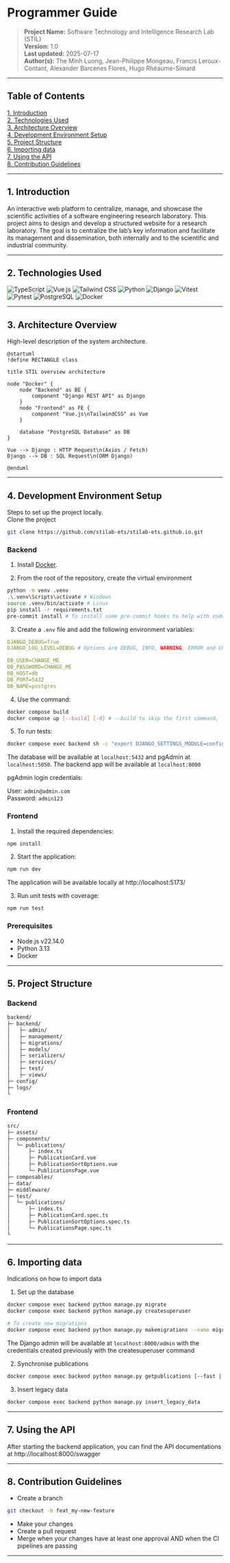 # Programmer Guide

> **Project Name:** Software Technology and Intelligence Research Lab (STIL)  
> **Version:** 1.0  
> **Last updated:** 2025-07-17  
> **Author(s):** 
The Minh Luong, Jean-Philippe Mongeau, Francis Leroux-Contant, Alexander Barcenes Flores, Hugo Rhéaume-Simard 

---

## Table of Contents

[1. Introduction](#1-introduction)  
[2. Technologies Used](#2-technologies-used)   
[3. Architecture Overview](#3-architecture-overview)  
[4. Development Environment Setup](#4-development-environment-setup)  
[5. Project Structure](#5-project-structure)  
[6. Importing data](#6-importing-data)   
[7. Using the API](#7-using-the-api)  
[8. Contribution Guidelines](#8-contribution-guidelines)  

---

## 1. Introduction

An interactive web platform to centralize, manage, and showcase the scientific activities of a software engineering research laboratory. This project aims to design and develop a structured website for a research laboratory. The goal is to centralize the lab’s key information and facilitate its management and dissemination, both internally and to the scientific and industrial community.

---

## 2. Technologies Used

![TypeScript](https://img.shields.io/badge/-TypeScript-007ACC?style=flat&logo=typescript&logoColor=white)
![Vue.js](https://img.shields.io/badge/-Vue.js-4FC08D?style=flat&logo=vuedotjs&logoColor=white)
![Tailwind CSS](https://img.shields.io/badge/-Tailwind_CSS-38B2AC?style=flat&logo=tailwindcss&logoColor=white)
![Python](https://img.shields.io/badge/-Python-3776AB?style=flat&logo=python&logoColor=white)
![Django](https://img.shields.io/badge/-Django-092E20?style=flat&logo=django&logoColor=white)
![Vitest](https://img.shields.io/badge/-Vitest-6E9F18?style=flat&logo=vitest&logoColor=white)
![Pytest](https://img.shields.io/badge/-Pytest-0A9EDC?style=flat&logo=pytest&logoColor=white)
![PostgreSQL](https://img.shields.io/badge/-PostgreSQL-4169E1?style=flat&logo=postgresql&logoColor=white)
![Docker](https://img.shields.io/badge/-Docker-2496ED?style=flat&logo=docker&logoColor=white)

---
## 3. Architecture Overview

High-level description of the system architecture.

```plantuml
@startuml
!define RECTANGLE class

title STIL overview architecture

node "Docker" {
    node "Backend" as BE {
        component "Django REST API" as Django
    }
    node "Frontend" as FE {
        component "Vue.js\nTailwindCSS" as Vue
    }

    database "PostgreSQL Database" as DB
}

Vue --> Django : HTTP Request\n(Axios / Fetch)
Django --> DB : SQL Request\n(ORM Django)

@enduml

```

---

## 4. Development Environment Setup

Steps to set up the project locally.   
Clone the project
```bash
git clone https://github.com/stilab-ets/stilab-ets.github.io.git
```
### Backend
1. Install [Docker](https://www.docker.com/products/docker-desktop).


2. From the root of the repository, create the virtual environment
```bash
python -m venv .venv
.\.venv\Scripts\activate # Windows
source .venv/bin/activate # Linux
pip install -r requirements.txt
pre-commit install # To install some pre-commit hooks to help with code quality
```

3. Create a `.env` file and add the following environment variables:

```yaml
DJANGO_DEBUG=True
DJANGO_LOG_LEVEL=DEBUG # Options are DEBUG, INFO, WARNING, ERROR and CRITICAL

DB_USER=CHANGE_ME
DB_PASSWORD=CHANGE_ME
DB_HOST=db
DB_PORT=5432
DB_NAME=postgres
```

4. Use the command:
```sh
docker compose build
docker compose up [--build] [-d] # --build to skip the first command, -d to run in detached mode
```

5. To run tests:
```bash
docker compose exec backend sh -c "export DJANGO_SETTINGS_MODULE=config.settings && pytest --cov=backend --cov-report=term --cov-fail-under=60 --cov-config=.coveragerc"
```

The database will be available at `localhost:5432` and pgAdmin at `localhost:5050`. The backend app will be available at `localhost:8000`

pgAdmin login credentials:

User: `admin@admin.com`  
Password: `admin123`

### Frontend
1. Install the required dependencies:
```sh
npm install
```

2. Start the application:
```sh
npm run dev
```
The application will be available locally at http://localhost:5173/

3. Run unit tests with coverage:
```sh
npm run test
```

### Prerequisites

- Node.js v22.14.0
- Python 3.13
- Docker
---

## 5. Project Structure
### Backend
```bash
backend/
├─ backend/
│   ├─ admin/
│   ├─ management/
│   ├─ migrations/
│   ├─ models/
│   ├─ serializers/
│   ├─ services/
│   ├─ test/
│   ├─ views/
├─ config/
├─ logs/
└
```

### Frontend
```bash
src/
├─ assets/
├─ components/
│  └─ publications/
│      ├─ index.ts
│      ├─ PublicationCard.vue
│      ├─ PublicationSortOptions.vue
│      └─ PublicationsPage.vue
├─ composables/
├─ data/
├─ middleware/
├─ test/
│  └─ publications/
│      ├─ index.ts
│      ├─ PublicationCard.spec.ts
│      ├─ PublicationSortOptions.spec.ts
│      └─ PublicationsPage.spec.ts
└
```

---

## 6. Importing data

Indications on how to import data

1. Set up the database

```bash
docker compose exec backend python manage.py migrate
docker compose exec backend python manage.py createsuperuser

# To create new migrations 
docker compose exec backend python manage.py makemigrations --name migration_name 
```
The Django admin will be available at `localhost:8000/admin` with the credentials created previously with the createsuperuser command

2. Synchronise publications

```bash
docker compose exec backend python manage.py getpublications [--fast | -f]
```

3. Insert legacy data
```bash
docker compose exec backend python manage.py insert_legacy_data 
```

---

## 7. Using the API

After starting the backend application, you can find the API documentations at http://localhost:8000/swagger


---

## 8. Contribution Guidelines

- Create a branch
```bash
git checkout -b feat_my-new-feature
```
- Make your changes
- Create a pull request
- Merge when your changes have at least one approval AND when the CI pipelines are passing

---
